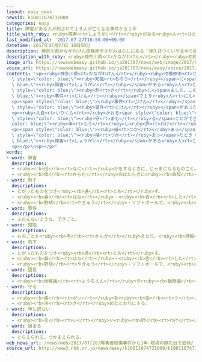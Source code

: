 ```yaml
---
layout: easy_news
newsid: k10011074731000
categories: easy
title: 障害がある人が刺されて１９人が亡くなる事件から１年
title_with_ruby: <ruby>障害<rt>しょうがい</rt></ruby>がある<ruby>人<rt>ひと</rt></ruby>が<ruby>刺<rt>さ</rt></ruby>されて１９<ruby>人<rt>にん</rt></ruby>が<ruby>亡<rt>な</rt></ruby>くなる<ruby>事件<rt>じけん</rt></ruby>から１<ruby>年<rt>ねん</rt></ruby>
last_modified_at: '2017-07-27T16:50:00+09:00'
datetime: 2017年07月27日 16時50分
description: 神奈川県かながわけん相模原市さがみはらしにある「津久井つくいやまゆり園えん」では知能ちのうに障害しょうがいがある人ひとが生活せいかつしていました。
description_with_ruby: <ruby>神奈川県<rt>かながわけん</rt></ruby><ruby>相模原市<rt>さがみはらし</rt></ruby>にある「<ruby>津久井<rt>つくい</rt></ruby>やまゆり<ruby>園<rt>えん</rt></ruby>」では<ruby>知能<rt>ちのう</rt></ruby>に<ruby>障害<rt>しょうがい</rt></ruby>がある<ruby>人<rt>ひと</rt></ruby>が<ruby>生活<rt>せいかつ</rt></ruby>していました。
image_url: https://newswebeasy.github.io/ja201707/news/web/image/2017/07/27/k10011074731000.jpg
voice_url: https://newswebeasy.github.io/ja201707/news/easy/voice/2017/07/27/k10011074731000.mp3
contents: "<p><ruby>神奈川県<rt>かながわけん</rt></ruby><ruby>相模原市<rt>さがみはらし</rt></ruby>にある「<ruby>津久井<rt>つくい</rt></ruby>やまゆり<ruby>園<rt>えん</rt></ruby>」では<span\
  \ style=\"color: blue;\"><ruby>知能<rt>ちのう</rt></ruby></span>に<span style=\"color:\
  \ blue;\"><ruby>障害<rt>しょうがい</rt></ruby></span>がある<ruby>人<rt>ひと</rt></ruby>が<ruby>生活<rt>せいかつ</rt></ruby>していました。<ruby>去年<rt>きょねん</rt></ruby>の７<ruby>月<rt>がつ</rt></ruby>２６<ruby>日<rt>にち</rt></ruby>、<ruby>津久井<rt>つくい</rt></ruby>やまゆり<ruby>園<rt>えん</rt></ruby>に<ruby>男<rt>おとこ</rt></ruby>がナイフなどを<ruby>持<rt>も</rt></ruby>って<ruby>入<rt>はい</rt></ruby>ってきて、たくさんの<ruby>人<rt>ひと</rt></ruby>を<span\
  \ style=\"color: blue;\"><ruby>刺<rt>さ</rt></ruby>し</span>ました。この<span style=\"color:\
  \ blue;\"><ruby>事件<rt>じけん</rt></ruby></span>で１９<ruby>人<rt>にん</rt></ruby>が<ruby>亡<rt>な</rt></ruby>くなって、２７<ruby>人<rt>にん</rt></ruby>がけがをしました。</p>\n\
  <p><span style=\"color: blue;\"><ruby>事件<rt>じけん</rt></ruby></span>から１<ruby>年<rt>ねん</rt></ruby>になった２６<ruby>日<rt>にち</rt></ruby>、<span\
  \ style=\"color: blue;\"><ruby>事件<rt>じけん</rt></ruby></span>があった<ruby>建物<rt>たてもの</rt></ruby>の<ruby>前<rt>まえ</rt></ruby>に<ruby>亡<rt>な</rt></ruby>くなった<ruby>人<rt>ひと</rt></ruby>のための<ruby>花<rt>はな</rt></ruby>を<ruby>置<rt>お</rt></ruby>く<ruby>台<rt>だい</rt></ruby>が<ruby>用意<rt>ようい</rt></ruby>されました。<ruby>津久井<rt>つくい</rt></ruby>やまゆり<ruby>園<rt>えん</rt></ruby>で<ruby>働<rt>はたら</rt></ruby>いていた<ruby>人<rt>ひと</rt></ruby>や<ruby>亡<rt>な</rt></ruby>くなった<ruby>人<rt>ひと</rt></ruby>の<ruby>家族<rt>かぞく</rt></ruby>などが<ruby>集<rt>あつ</rt></ruby>まって、<ruby>花<rt>はな</rt></ruby>を<ruby>置<rt>お</rt></ruby>いて<ruby>祈<rt>いの</rt></ruby>りました。</p>\n\
  <p><ruby>入倉<rt>いりくら</rt></ruby>かおる<span style=\"color: blue;\"><ruby>園長<rt>えんちょう</rt></ruby></span>は「<ruby>亡<rt>な</rt></ruby>くなった<ruby>人<rt>ひと</rt></ruby>たちの<ruby>顔<rt>かお</rt></ruby>を<ruby>思<rt>おも</rt></ruby>い<ruby>出<rt>だ</rt></ruby>しながら<ruby>花<rt>はな</rt></ruby>を<ruby>置<rt>お</rt></ruby>きました。みんなを<span\
  \ style=\"color: blue;\"><ruby>守<rt>まも</rt></ruby>る</span>ことができなくて、<span style=\"\
  color: blue;\"><ruby>申<rt>もう</rt></ruby>し<ruby>訳<rt>わけ</rt></ruby>ない</span>と<ruby>思<rt>おも</rt></ruby>っています」と<ruby>話<rt>はな</rt></ruby>していました。</p>\n\
  <p><span style=\"color: blue;\"><ruby>捕<rt>つか</rt></ruby>まっ</span>た<ruby>男<rt>おとこ</rt></ruby>は２７<ruby>歳<rt>さい</rt></ruby>で、<ruby>前<rt>まえ</rt></ruby>に<ruby>津久井<rt>つくい</rt></ruby>やまゆり<ruby>園<rt>えん</rt></ruby>で<ruby>働<rt>はたら</rt></ruby>いていたことがありました。<ruby>男<rt>おとこ</rt></ruby>は<span\
  \ style=\"color: blue;\"><ruby>捕<rt>つか</rt></ruby>まっ</span>たとき「<span style=\"color:\
  \ blue;\"><ruby>障害<rt>しょうがい</rt></ruby></span>がある<ruby>人<rt>ひと</rt></ruby>は<ruby>生<rt>い</rt></ruby>きる<ruby>意味<rt>いみ</rt></ruby>がありません」などと<ruby>話<rt>はな</rt></ruby>していました。</p>\n\
  <p></p>\n<p></p>"
words:
- word: 障害
  descriptions:
  - <ruby><rb>何</rb><rt>なに</rt></ruby>かをするときに、じゃまになるものごと。さまたげ。
  - <ruby><rb>体</rb><rt>からだ</rt></ruby>のはたらきに<ruby><rb>故障</rb><rt>こしょう</rt></ruby>があること。
- word: 刺す
  descriptions:
  - とがったものをつき<ruby><rb>通</rb><rt>とお</rt></ruby>す。
  - <ruby><rb>鼻</rb><rt>はな</rt></ruby>・<ruby><rb>舌</rb><rt>した</rt></ruby>・はだなどに、するどい<ruby><rb>刺激</rb><rt>しげき</rt></ruby>をあたえる。
  - <ruby><rb>野球</rb><rt>やきゅう</rt></ruby>・ソフトボールで、<ruby><rb>走者</rb><rt>そうしゃ</rt></ruby>にタッチして、アウトにする。
- word: 事件
  descriptions:
  - ふだんないような、できごと。
- word: 知能
  descriptions:
  - ものごとを<ruby><rb>考</rb><rt>かんが</rt></ruby>えたり、<ruby><rb>理解</rb><rt>りかい</rt></ruby>したりするはたらき。
- word: 刺す
  descriptions:
  - とがったものをつき<ruby><rb>通</rb><rt>とお</rt></ruby>す。
  - <ruby><rb>鼻</rb><rt>はな</rt></ruby>・<ruby><rb>舌</rb><rt>した</rt></ruby>・はだなどに、するどい<ruby><rb>刺激</rb><rt>しげき</rt></ruby>をあたえる。
  - <ruby><rb>野球</rb><rt>やきゅう</rt></ruby>・ソフトボールで、<ruby><rb>走者</rb><rt>そうしゃ</rt></ruby>にタッチして、アウトにする。
- word: 園長
  descriptions:
  - <ruby><rb>幼稚園</rb><rt>ようちえん</rt></ruby>や<ruby><rb>動物園</rb><rt>どうぶつえん</rt></ruby>などの、いちばん<ruby><rb>上</rb><rt>うえ</rt></ruby>の<ruby><rb>責任者</rb><rt>せきにんしゃ</rt></ruby>。
- word: 守る
  descriptions:
  - <ruby><rb>害</rb><rt>がい</rt></ruby>を<ruby><rb>受</rb><rt>う</rt></ruby>けないように、<ruby><rb>防</rb><rt>ふせ</rt></ruby>ぐ。
  - <ruby><rb>決</rb><rt>き</rt></ruby>めたとおりにする。
- word: 申し訳ない
  descriptions:
  - <ruby><rb>言</rb><rt>い</rt></ruby>い<ruby><rb>訳</rb><rt>わけ</rt></ruby>ができない。<ruby><rb>大変</rb><rt>たいへん</rt></ruby>すまない。
- word: 捕まる
  descriptions:
  - とらえられる。つかまえられる。
web_news_url: /news/web/2017/07/26/障害者殺傷事件から1年-現場の献花台で追悼/
source_url: http://www3.nhk.or.jp/news/easy/k10011074731000/k10011074731000.html
...
```

